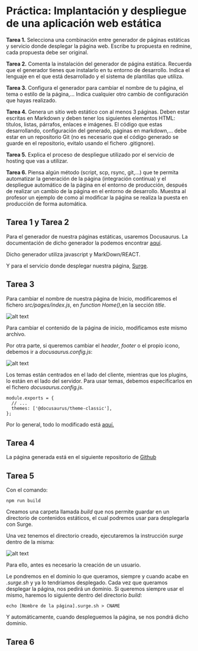 # Práctica: Implantación y despliegue de una aplicación web estática

**Tarea 1.** Selecciona una combinación entre generador de páginas estáticas y
servicio donde desplegar la página web. Escribe tu propuesta en redmine, cada
propuesta debe ser original.

**Tarea 2.** Comenta la instalación del generador de página estática. 
Recuerda que el generador tienes que instalarlo en tu entorno de desarrollo. 
Indica el lenguaje en el que está desarrollado y el sistema de plantillas 
que utiliza.

**Tarea 3.** Configura el generador para cambiar el nombre de tu página, 
el tema o estilo de la página,… Indica cualquier otro cambio de 
configuración que hayas realizado.

**Tarea 4.** Genera un sitio web estático con al menos 3 páginas. 
Deben estar escritas en Markdown y deben tener los siguientes elementos HTML: 
títulos, listas, párrafos, enlaces e imágenes. El código que estas 
desarrollando, configuración del generado, páginas en markdown,… 
debe estar en un repositorio Git (no es necesario que el código generado 
se guarde en el repositorio, evitalo usando el fichero .gitignore).

**Tarea 5.** Explica el proceso de despliegue utilizado por el 
servicio de hosting que vas a utilizar.

**Tarea 6.** Piensa algún método (script, scp, rsync, git,…) que te permita 
automatizar la generación de la página (integración continua) y 
el despliegue automático de la página en el entorno de producción, 
después de realizar un cambio de la página en el entorno de desarrollo. 
Muestra al profesor un ejemplo de como al modificar la página 
se realiza la puesta en producción de forma automática.



## Tarea 1 y Tarea 2

Para el generador de nuestra páginas estáticas, usaremos Docusaurus. 
La documentación de dicho generador la podemos encontrar [aquí](https://v2.docusaurus.io/).

Dicho generador utiliza javascript y MarkDown/REACT.

Y para el servicio donde desplegar nuestra página, [Surge](https://surge.sh/).


## Tarea 3

Para cambiar el nombre de nuestra página de Inicio, modificaremos el fichero 
_src/pages/index.js_, en _function Home()_,en la sección _title_.

![alt text](../Imágenes/nombrepagina.png)

Para cambiar el contenido de la página de inicio, modificamos este mismo 
archivo.

Por otra parte, si queremos cambiar el _header_, _footer_ o el propio icono,
debemos ir a _docusaurus.config.js_:

![alt text](../configjs1.png)


Los temas están centrados en el lado del cliente, mientras que los plugins, lo 
están en el lado del servidor. Para usar temas, debemos especificarlos en el
fichero _docusaurus.config.js_.

```
module.exports = {
  // ...
  themes: ['@docusaurus/theme-classic'],
};
```

Por lo general, todo lo modificado está [aquí.](https://github.com/ManuelLoraRoman/ApuntesASIR/blob/master/IntroduccionDocusaurus.md)

## Tarea 4

La página generada está en el siguiente repositorio de [Github](https://github.com/ManuelLoraRoman/Docusaurus/tree/main/ManuelLoraRoman)


## Tarea 5

Con el comando:

```npm run build```

Creamos una carpeta llamada _build_ que nos permite guardar en un directorio de
contenidos estáticos, el cual podremos usar para desplegarla con Surge.

Una vez tenemos el directorio creado, ejecutaremos la instrucción _surge_ dentro
de la misma:

![alt text](../Imágenes/surgepagina.png)

Para ello, antes es necesario la creación de un usuario.

Le pondremos en el dominio lo que queramos, siempre y cuando acabe en 
_.surge.sh_ y ya lo tendriamos desplegado. Cada vez que queramos desplegar
la página, nos pedirá un dominio. Si queremos siempre usar el mismo, haremos
lo siguiente dentro del directorio _build_:

```echo [Nombre de la página].surge.sh > CNAME```

Y automáticamente, cuando despleguemos la página, se nos pondrá dicho dominio.


## Tarea 6



